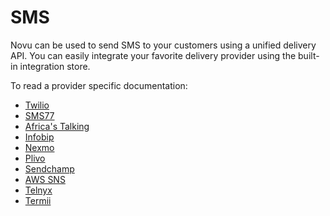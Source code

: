 # SMS

Novu can be used to send SMS to your customers using a unified delivery API. You can easily integrate your favorite delivery provider using the built-in integration store.

To read a provider specific documentation:

- [Twilio](/channels/sms/twilio)
- [SMS77](/channels/sms/SMS77)
- [Africa's Talking](/channels/sms/africas-talking)
- [Infobip](/channels/sms/infobip)
- [Nexmo](/channels/sms/nexmo)
- [Plivo](/channels/sms/plivo)
- [Sendchamp](/channels/sms/sendchamp)
- [AWS SNS](/channels/sms/sns)
- [Telnyx](/channels/sms/telnyx)
- [Termii](/channels/sms/termii)
